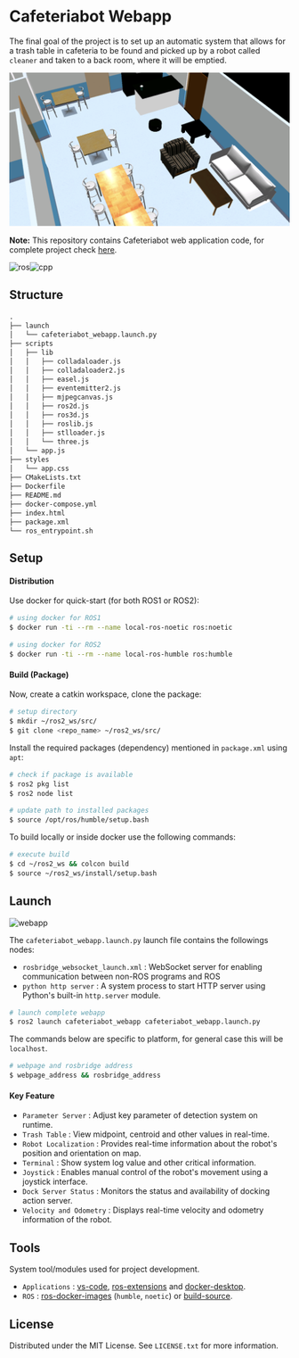 # Cafeteriabot Webapp

The final goal of the project is to set up an automatic system that allows for a trash table in cafeteria to be found and picked up by a robot called `cleaner` and taken to a back room, where it will be emptied.

![main](.assets/main.png)

**Note:** This repository contains Cafeteriabot web application code, for complete project check [here](https://github.com/llabhishekll/cafeteriabot_project).

![ros](https://img.shields.io/badge/ROS2-humble-red)![cpp](https://img.shields.io/badge/python-3.8+-blue)

## Structure

```text
.
├── launch
│   └── cafeteriabot_webapp.launch.py
├── scripts
│   ├── lib
│   │   ├── colladaloader.js
│   │   ├── colladaloader2.js
│   │   ├── easel.js
│   │   ├── eventemitter2.js
│   │   ├── mjpegcanvas.js
│   │   ├── ros2d.js
│   │   ├── ros3d.js
│   │   ├── roslib.js
│   │   ├── stlloader.js
│   │   └── three.js
│   └── app.js
├── styles
│   └── app.css
├── CMakeLists.txt
├── Dockerfile
├── README.md
├── docker-compose.yml
├── index.html
├── package.xml
└── ros_entrypoint.sh
```

## Setup

#### Distribution

Use docker for quick-start (for both ROS1 or ROS2):

```bash
# using docker for ROS1
$ docker run -ti --rm --name local-ros-noetic ros:noetic
```

```bash
# using docker for ROS2
$ docker run -ti --rm --name local-ros-humble ros:humble
```

#### Build (Package)

Now, create a catkin workspace, clone the package:

```bash
# setup directory
$ mkdir ~/ros2_ws/src/
$ git clone <repo_name> ~/ros2_ws/src/
```

Install the required packages (dependency) mentioned in `package.xml` using `apt`:

```bash
# check if package is available
$ ros2 pkg list
$ ros2 node list
```

```bash
# update path to installed packages
$ source /opt/ros/humble/setup.bash
```

To build locally or inside docker use the following commands:

```bash
# execute build
$ cd ~/ros2_ws && colcon build
$ source ~/ros2_ws/install/setup.bash
```

## Launch

![webapp](.assets/webapp.gif)

The `cafeteriabot_webapp.launch.py` launch file contains the followings nodes:

- `rosbridge_websocket_launch.xml` : WebSocket server for enabling communication between non-ROS programs and ROS
- `python http server` : A system process to start HTTP server using Python's built-in `http.server` module.

```bash
# launch complete webapp
$ ros2 launch cafeteriabot_webapp cafeteriabot_webapp.launch.py
```

The commands below are specific to platform, for general case this will be `localhost`.

```bash
# webpage and rosbridge address
$ webpage_address && rosbridge_address
```

#### Key Feature

- `Parameter Server` : Adjust key parameter of detection system on runtime.
- `Trash Table` : View midpoint, centroid and other values in real-time.
- `Robot Localization` : Provides real-time information about the robot's position and orientation on map.
- `Terminal` : Show system log value and other critical information.
- `Joystick` : Enables manual control of the robot's movement using a joystick interface.
- `Dock Server Status` : Monitors the status and availability of docking action server.
- `Velocity and Odometry` : Displays real-time velocity and odometry information of the robot.

## Tools

System tool/modules used for project development.

- `Applications` : [vs-code](https://code.visualstudio.com/), [ros-extensions](https://marketplace.visualstudio.com/items?itemName=ms-iot.vscode-ros) and [docker-desktop](https://docs.docker.com/get-docker/).
- `ROS` : [ros-docker-images](https://hub.docker.com/_/ros/) (`humble`, `noetic`) or [build-source](https://www.ros.org/blog/getting-started/).

## License

Distributed under the MIT License. See `LICENSE.txt` for more information.
